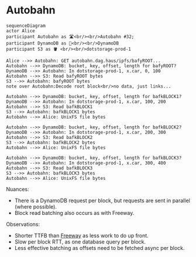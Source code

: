 # Autobahn

```mermaid
sequenceDiagram
actor Alice
participant Autobahn as 🛣<br/><br/>Autobahn #32;
participant DynamoDB as 🥞<br/><br/>DynamoDB
participant S3 as 🪣 <br/><br/>dotstorage-prod-1

Alice -->> Autobahn: GET autobahn.dag.haus/ipfs/bafyROOT...
Autobahn -->> DynamoDB: bucket, key, offset, length for bafyROOT?
DynamoDB -->> Autobahn: In dotstorage-prod-1, x.car, 0, 100
Autobahn -->> S3: Read bafyROOT bytes
S3 -->> Autobahn: bafyROOT bytes
note over Autobahn:Decode root block<br/>no data, just links...

Autobahn -->> DynamoDB: bucket, key, offset, length for bafkBLOCK1?
DynamoDB -->> Autobahn: In dotstorage-prod-1, x.car, 100, 200
Autobahn -->> S3: Read bafkBLOCK1
S3 -->> Autobahn: bafkBLOCK1 bytes
Autobahn -->> Alice: UnixFS file bytes

Autobahn -->> DynamoDB: bucket, key, offset, length for bafkBLOCK2?
DynamoDB -->> Autobahn: In dotstorage-prod-1, x.car, 200, 300
Autobahn -->> S3: Read bafkBLOCK2
S3 -->> Autobahn: bafkBLOCK2 bytes
Autobahn -->> Alice: UnixFS file bytes

Autobahn -->> DynamoDB: bucket, key, offset, length for bafkBLOCK3?
DynamoDB -->> Autobahn: In dotstorage-prod-1, x.car, 300, 400
Autobahn -->> S3: Read bafkBLOCK3
S3 -->> Autobahn: bafkBLOCK3 bytes
Autobahn -->> Alice: UnixFS file bytes
```

Nuances:

* There is a DynamoDB request per block, but requests are sent in parallel (where possible).
* Block read batching also occurs as with Freeway.

Observations:

* Shorter TTFB than [Freeway](https://github.com/web3-storage/freeway) as less work to do up front.
* Slow per block RTT, as one database query per block.
* Less effective batching as offsets need to be fetched async per block.
